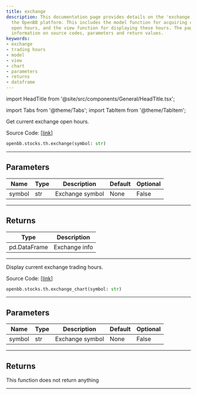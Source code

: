 ```yaml
---
title: exchange
description: This documentation page provides details on the 'exchange' function of
  the OpenBB platform. This includes the model function for acquiring current exchange
  open hours, and the view function for displaying these hours. The page provides
  information on source codes, parameters and return values.
keywords:
- exchange
- trading hours
- model
- view
- chart
- parameters
- returns
- dataframe
---
```


import HeadTitle from '@site/src/components/General/HeadTitle.tsx';

<HeadTitle title="stocks.th.exchange - Reference | OpenBB SDK Docs" />

import Tabs from '@theme/Tabs';
import TabItem from '@theme/TabItem';

<Tabs>
<TabItem value="model" label="Model" default>

Get current exchange open hours.

Source Code: [[link](https://github.com/OpenBB-finance/OpenBB/tree/main/openbb_terminal/stocks/tradinghours/bursa_model.py#L20)]

```python
openbb.stocks.th.exchange(symbol: str)
```

---

## Parameters

| Name | Type | Description | Default | Optional |
| ---- | ---- | ----------- | ------- | -------- |
| symbol | str | Exchange symbol | None | False |


---

## Returns

| Type | Description |
| ---- | ----------- |
| pd.DataFrame | Exchange info |
---

</TabItem>
<TabItem value="view" label="Chart">

Display current exchange trading hours.

Source Code: [[link](https://github.com/OpenBB-finance/OpenBB/tree/main/openbb_terminal/stocks/tradinghours/bursa_view.py#L15)]

```python
openbb.stocks.th.exchange_chart(symbol: str)
```

---

## Parameters

| Name | Type | Description | Default | Optional |
| ---- | ---- | ----------- | ------- | -------- |
| symbol | str | Exchange symbol | None | False |


---

## Returns

This function does not return anything

---

</TabItem>
</Tabs>
